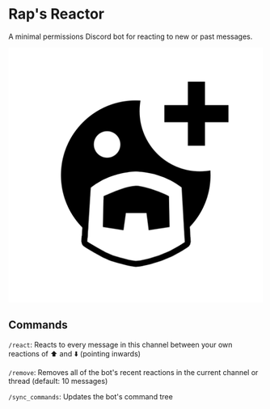 # Rap's Reactor 
A minimal permissions Discord bot for reacting to new or past messages.

![Alt text](imgs/avatar/Rap's%20Reactor%20Avatar@0,5x.png "Rap's Reactor Avatar")

## Commands

`/react`: Reacts to every message in this channel between your own reactions of :arrow_up: and :arrow_down: (pointing inwards)

`/remove`: Removes all of the bot's recent reactions in the current channel or thread (default: 10 messages)

`/sync_commands`: Updates the bot's command tree